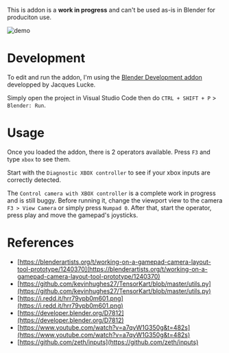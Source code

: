 This is addon is a **work in progress** and can't be used as-is in Blender for produciton use.

![demo](https://blenderartists.org/uploads/default/original/4X/e/a/9/ea9dd3b634f92a891d6afd0f069e71de93830a68.gif)

# Development

To edit and run the addon, I'm using the [Blender Development addon](https://marketplace.visualstudio.com/items?itemName=JacquesLucke.blender-development) developped by Jacques Lucke.

Simply open the project in Visual Studio Code then do `CTRL + SHIFT + P` > `Blender: Run`.

# Usage

Once you loaded the addon, there is 2 operators available. Press `F3` and type `xbox` to see them.

Start with the `Diagnostic XBOX controller` to see if your xbox inputs are correctly detected.

The `Control camera with XBOX controller` is a complete work in progress and is still buggy. Before running it, change the viewport view to the camera `F3 > View Camera` or simply press `Numpad 0`. After that, start the operator, press play and move the gamepad's joysticks.

# References

- [https://blenderartists.org/t/working-on-a-gamepad-camera-layout-tool-prototype/1240370](https://blenderartists.org/t/working-on-a-gamepad-camera-layout-tool-prototype/1240370)
- [https://github.com/kevinhughes27/TensorKart/blob/master/utils.py](https://github.com/kevinhughes27/TensorKart/blob/master/utils.py)
- [https://i.redd.it/hrr79vpb0m601.png](https://i.redd.it/hrr79vpb0m601.png)
- [https://developer.blender.org/D7812](https://developer.blender.org/D7812)
- [https://www.youtube.com/watch?v=a7qyW1G350g&t=482s](https://www.youtube.com/watch?v=a7qyW1G350g&t=482s)
- [https://github.com/zeth/inputs](https://github.com/zeth/inputs)